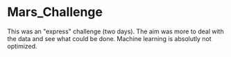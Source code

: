 # Mars_Challenge

This was an "express" challenge (two days). The aim was more to deal with the data and see what could be done. Machine learning is absolutly not optimized.
